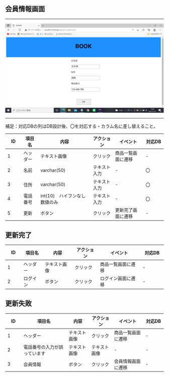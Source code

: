 ## 会員情報画面
*****
<img src="https://github.com/Aso2001219/team/blob/main/%E8%A8%AD%E8%A8%88%E6%9B%B8/%E7%94%BB%E9%9D%A2%E8%A9%B3%E7%B4%B0%E5%9B%B3/img/2021-12-21%20(6).png?raw=true">


*****
補足：対応DBの列はDB設計後、〇を対応する・カラム名に差し替えること。

| ID | 項目名 | 内容 | アクション | イベント | 対応DB　|
|----|------|-----|-----------|----------|--------|
|1　　|ヘッダー|テキスト画像|クリック|商品一覧画面に遷移|-|
|2   |名前  |varchar(50)|テキスト入力|-         |〇      |
|3   |住所|varchar(50)|テキスト入力|-         |〇      |
|4   |電話番号 |int(10)　ハイフンなし数値のみ|テキスト入力|-         |〇      |
|5   |更新|ボタン|クリック|更新完了画面に遷移|-|


## 更新完了
| ID | 項目名 | 内容 | アクション | イベント | 対応DB　|
|----|------|-----|-----------|----------|--------|
|1　　|ヘッダー|テキスト画像|クリック|商品一覧画面に遷移|-|
|2   |ログイン|ボタン|クリック|ログイン画面に遷移|-|

## 更新失敗
| ID | 項目名 | 内容 | アクション | イベント | 対応DB　|
|----|------|-----|-----------|----------|--------|
|1　　|ヘッダー|テキスト画像|クリック|商品一覧画面に遷移|-|
|2   |電話番号の入力が誤っています|テキスト画像|テキスト画像|-|-|
|3   |会員情報|ボタン|クリック|会員情報画面に遷移|-|

